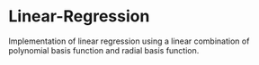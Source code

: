 # Linear-Regression

Implementation of linear regression using a linear combination of polynomial basis function and radial basis function.
